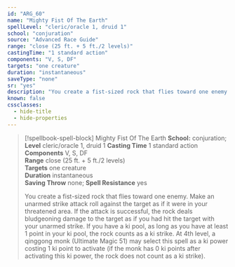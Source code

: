 ```yaml
---
id: "ARG_60"
name: "Mighty Fist Of The Earth"
spellLevel: "cleric/oracle 1, druid 1"
school: "conjuration"
source: "Advanced Race Guide"
range: "close (25 ft. + 5 ft./2 levels)"
castingTime: "1 standard action"
components: "V, S, DF"
targets: "one creature"
duration: "instantaneous"
saveType: "none"
sr: "yes"
description: "You create a fist-sized rock that flies toward one enemy. Make an unarmed strike attack roll against the target as if it were in your threatened area. If the attack is successful, the rock deals bludgeoning damage to the target as if you had hit the target with your unarmed strike. If you have a ki pool, as long as you have at least 1 point in your ki pool, the rock counts as a ki strike.  At 4th level, a qinggong monk (Ultimate Magic 51) may select this spell as a ki power costing 1 ki point to activate (if the monk has 0 ki points after activating this ki power, the rock does not count as a ki strike)."
known: false
cssclasses:
  - hide-title
  - hide-properties
---
```


> [!spellbook-spell-block] Mighty Fist Of The Earth
> **School:** conjuration; **Level** cleric/oracle 1, druid 1
> **Casting Time** 1 standard action  
> **Components** V, S, DF  
> **Range** close (25 ft. + 5 ft./2 levels)  
> **Targets** one creature  
> **Duration** instantaneous  
> **Saving Throw** none; **Spell Resistance** yes
> 
> You create a fist-sized rock that flies toward one enemy. Make an unarmed strike attack roll against the target as if it were in your threatened area. If the attack is successful, the rock deals bludgeoning damage to the target as if you had hit the target with your unarmed strike. If you have a ki pool, as long as you have at least 1 point in your ki pool, the rock counts as a ki strike.  At 4th level, a qinggong monk (Ultimate Magic 51) may select this spell as a ki power costing 1 ki point to activate (if the monk has 0 ki points after activating this ki power, the rock does not count as a ki strike).
